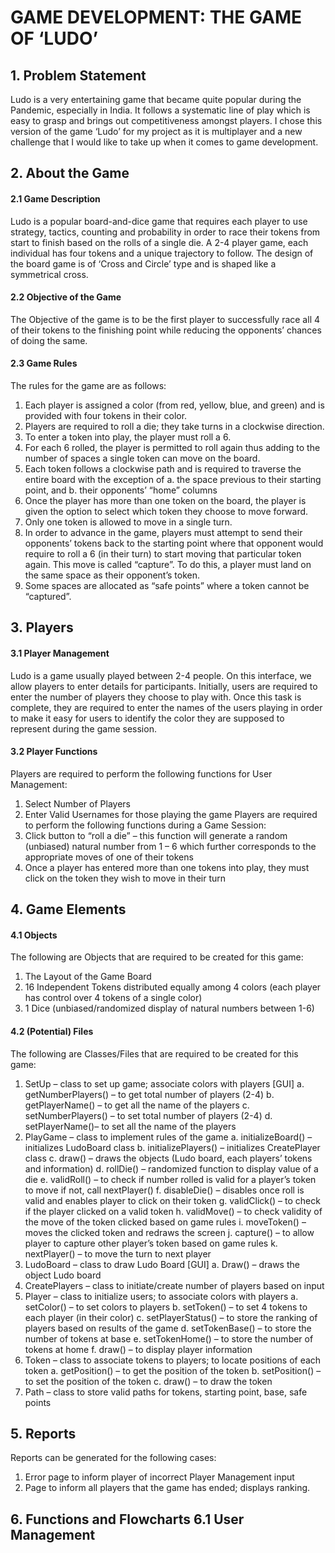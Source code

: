 # GAME DEVELOPMENT: THE GAME OF ‘LUDO’
## 1. Problem Statement
Ludo is a very entertaining game that became quite popular during the Pandemic, especially in India. It follows a systematic line of play which is easy to grasp and brings out competitiveness amongst players. I chose this version of the game ‘Ludo’ for my project as it is multiplayer and a new challenge that I would like to take up when it comes to game development.

## 2. About the Game
#### 2.1 Game Description
Ludo is a popular board-and-dice game that requires each player to use strategy, tactics, counting and probability in order to race their tokens from start to finish based on the rolls of a single die. A 2-4 player game, each individual has four tokens and a unique trajectory to follow. The design of the board game is of ‘Cross and Circle’ type and is shaped like a symmetrical cross.

#### 2.2 Objective of the Game
The Objective of the game is to be the first player to successfully race all 4 of their tokens to the finishing point while reducing the opponents’ chances of doing the same.

#### 2.3 Game Rules
The rules for the game are as follows:
1. Each player is assigned a color (from red, yellow, blue, and green) and is provided with
four tokens in their color.
2. Players are required to roll a die; they take turns in a clockwise direction.
3. To enter a token into play, the player must roll a 6.
4. For each 6 rolled, the player is permitted to roll again thus adding to the number of
spaces a single token can move on the board.
5. Each token follows a clockwise path and is required to traverse the entire board with
the exception of
a. the space previous to their starting point, and b. their opponents’ “home” columns
6. Once the player has more than one token on the board, the player is given the option to select which token they choose to move forward.
7. Only one token is allowed to move in a single turn.
8. In order to advance in the game, players must attempt to send their opponents’ tokens
back to the starting point where that opponent would require to roll a 6 (in their turn) to start moving that particular token again. This move is called “capture”. To do this, a player must land on the same space as their opponent’s token.
9. Some spaces are allocated as “safe points” where a token cannot be “captured”.

## 3. Players
#### 3.1 Player Management
Ludo is a game usually played between 2-4 people. On this interface, we allow players to enter details for participants. Initially, users are required to enter the number of players they choose to play with. Once this task is complete, they are required to enter the names of the users playing in order to make it easy for users to identify the color they are supposed to represent during the game session.

#### 3.2 Player Functions
Players are required to perform the following functions for User Management: 
1. Select Number of Players
2. Enter Valid Usernames for those playing the game
Players are required to perform the following functions during a Game Session:
1. Click button to “roll a die” – this function will generate a random (unbiased) natural
number from 1 – 6 which further corresponds to the appropriate moves of one of their
tokens
2. Once a player has entered more than one tokens into play, they must click on the token
they wish to move in their turn

## 4. Game Elements
#### 4.1 Objects
The following are Objects that are required to be created for this game:
1. The Layout of the Game Board
2. 16 Independent Tokens distributed equally among 4 colors (each player has control over
4 tokens of a single color)
3. 1 Dice (unbiased/randomized display of natural numbers between 1-6)

#### 4.2 (Potential) Files
The following are Classes/Files that are required to be created for this game:
1. SetUp – class to set up game; associate colors with players [GUI]
a. getNumberPlayers() – to get total number of players (2-4) b. getPlayerName() – to get all the name of the players
c. setNumberPlayers() – to set total number of players (2-4) d. setPlayerName()– to set all the name of the players
2. PlayGame – class to implement rules of the game
a. initializeBoard() – initializes LudoBoard class
b. initializePlayers() – initializes CreatePlayer class
c. draw() – draws the objects (Ludo board, each players’ tokens and information) d. rollDie() – randomized function to display value of a die
e. validRoll() – to check if number rolled is valid for a player’s token to move if not,
call nextPlayer()
f. disableDie() – disables once roll is valid and enables player to click on their token g. validClick() – to check if the player clicked on a valid token
h. validMove() – to check validity of the move of the token clicked based on game
rules
i. moveToken() – moves the clicked token and redraws the screen
j. capture() – to allow player to capture other player’s token based on game rules k. nextPlayer() – to move the turn to next player
3. LudoBoard – class to draw Ludo Board [GUI] a. Draw() – draws the object Ludo board
4. CreatePlayers – class to initiate/create number of players based on input
5. Player – class to initialize users; to associate colors with players
a. setColor() – to set colors to players
b. setToken() – to set 4 tokens to each player (in their color)
c. setPlayerStatus() – to store the ranking of players based on results of the game d. setTokenBase() – to store the number of tokens at base
e. setTokenHome() – to store the number of tokens at home
f. draw() – to display player information
6. Token – class to associate tokens to players; to locate positions of each token a. getPosition() – to get the position of the token
b. setPosition() – to set the position of the token
c. draw() – to draw the token
7. Path – class to store valid paths for tokens, starting point, base, safe points

## 5. Reports
Reports can be generated for the following cases:
1. Error page to inform player of incorrect Player Management input
2. Page to inform all players that the game has ended; displays ranking.


## 6. Functions and Flowcharts 6.1 User Management

